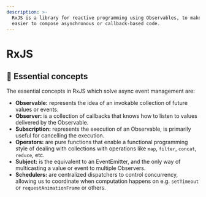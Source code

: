 ```yaml
---
description: >-
  RxJS is a library for reactive programming using Observables, to make it
  easier to compose asynchronous or callback-based code.
---
```


# RxJS

## 🎏 Essential concepts

The essential concepts in RxJS which solve async event management are:

* **Observable:** represents the idea of an invokable collection of future values or events.
* **Observer:** is a collection of callbacks that knows how to listen to values delivered by the Observable.
* **Subscription:** represents the execution of an Observable, is primarily useful for cancelling the execution.
* **Operators:** are pure functions that enable a functional programming style of dealing with collections with operations like `map`, `filter`, `concat`, `reduce`, etc.
* **Subject:** is the equivalent to an EventEmitter, and the only way of multicasting a value or event to multiple Observers.
* **Schedulers:** are centralized dispatchers to control concurrency, allowing us to coordinate when computation happens on e.g. `setTimeout` or `requestAnimationFrame` or others.

